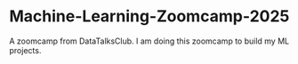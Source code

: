# Machine-Learning-Zoomcamp-2025
A zoomcamp from DataTalksClub. I am doing this zoomcamp to build my ML projects.
